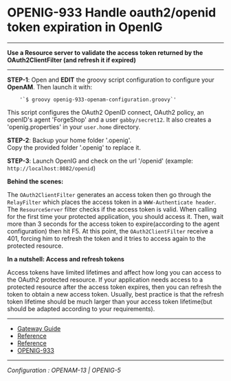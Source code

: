 OPENIG-933 Handle oauth2/openid token expiration in OpenIG
======
----------

**Use a Resource server to validate the access token returned by the OAuth2ClientFilter (and refresh it if expired)**

----------

**STEP-1**: Open and **EDIT** the groovy script configuration to configure your **OpenAM**. Then launch it with:

        '`$ groovy openig-933-openam-configuration.groovy`'

This script configures the OAuth2 OpenID connect, OAuth2 policy, an openID's agent 'ForgeShop' and
a user `gabby/secret12`. It also creates a 'openig.properties' in your `user.home` directory.
  
**STEP-2**: Backup your home folder '.openig'. <br>
            Copy the provided folder '.openig' to replace it.

**STEP-3**: Launch OpenIG and check on the url '<openig-url>/openid' 
(example: `http://localhost:8082/openid`)


**Behind the scenes:**

The `OAuth2ClientFilter` generates an access token then go through the `RelayFilter` which places the access token in a
`WWW-Authenticate header`. 
The `ResourceServer` filter checks if the access token is valid.
When calling for the first time your protected application, you should access it.
Then, wait more than 3 seconds for the access token to expire(according to the agent configuration) then hit F5.
At this point, the `OAuth2ClientFilter` receive a 401, forcing him to refresh the token and it tries to access again to 
the protected resource.

**In a nutshell: Access and refresh tokens**

Access tokens have limited lifetimes and affect how long you can access to the OAuth2 protected resource.
If your application needs access to a protected resource after the access token expires,
then you can refresh the token to obtain a new access token. Usually, best practice is that the refresh token lifetime 
should be much larger than your access token lifetime(but should be adapted according to your requirements).

----------

* [Gateway Guide](http://openig.forgerock.org/doc/bootstrap/gateway-guide/index.html#chap-oauth2-client)
* [Reference](https://forgerock.org/openig/doc/bootstrap/reference/index.html#OAuth2ClientFilter)
* [Reference](https://forgerock.org/openig/doc/bootstrap/reference/index.html#OAuth2ResourceServerFilter)
* [OPENIG-933](https://bugster.forgerock.org/jira/browse/OPENIG-933)

----------

*Configuration : OPENAM-13 | OPENIG-5*
